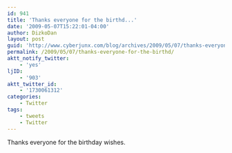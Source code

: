 ```yaml
---
id: 941
title: 'Thanks everyone for the birthd...'
date: '2009-05-07T15:22:01-04:00'
author: DizkoDan
layout: post
guid: 'http://www.cyberjunx.com/blog/archives/2009/05/07/thanks-everyone-for-the-birthd/'
permalink: /2009/05/07/thanks-everyone-for-the-birthd/
aktt_notify_twitter:
    - 'yes'
ljID:
    - '903'
aktt_twitter_id:
    - '1730061312'
categories:
    - Twitter
tags:
    - tweets
    - Twitter
---
```


Thanks everyone for the birthday wishes.